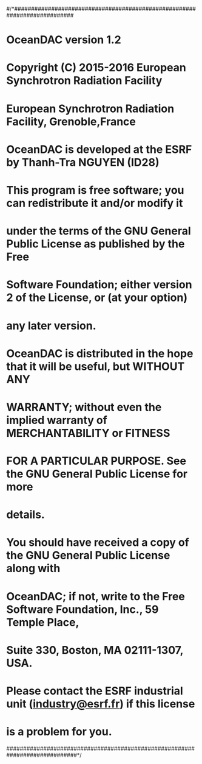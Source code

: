 #/*##########################################################################
# OceanDAC version 1.2
# Copyright (C) 2015-2016 European Synchrotron Radiation Facility
#
# European Synchrotron Radiation Facility, Grenoble,France
#
# OceanDAC is developed at the ESRF by Thanh-Tra NGUYEN (ID28)
#
# This program is free software; you can redistribute it and/or modify it 
# under the terms of the GNU General Public License as published by the Free
# Software Foundation; either version 2 of the License, or (at your option) 
# any later version.
#
# OceanDAC is distributed in the hope that it will be useful, but WITHOUT ANY
# WARRANTY; without even the implied warranty of MERCHANTABILITY or FITNESS
# FOR A PARTICULAR PURPOSE.  See the GNU General Public License for more
# details.
#
# You should have received a copy of the GNU General Public License along with
# OceanDAC; if not, write to the Free Software Foundation, Inc., 59 Temple Place,
# Suite 330, Boston, MA 02111-1307, USA.
#
# Please contact the ESRF industrial unit (industry@esrf.fr) if this license 
# is a problem for you.
#############################################################################*/